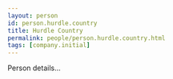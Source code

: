 ```yaml
---
layout: person
id: person.hurdle.country
title: Hurdle Country
permalink: people/person.hurdle.country.html
tags: [company.initial]
---
```


Person details...